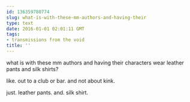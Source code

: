 ```yaml
---
id: 136359780774
slug: what-is-with-these-mm-authors-and-having-their
type: text
date: 2016-01-01 02:01:11 GMT
tags:
- transmissions from the void
title: ''
---
```

what is with these mm authors and having their characters wear leather pants and silk shirts? 

like. out to a club or bar. and not about kink. 

just. leather pants. and. silk shirt.